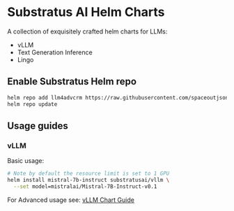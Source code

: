 # Substratus AI Helm Charts
A collection of exquisitely crafted helm charts for LLMs:
- vLLM
- Text Generation Inference
- Lingo

## Enable Substratus Helm repo
```bash
helm repo add llm4advcrm https://raw.githubusercontent.com/spaceoutjson/helm/master/
helm repo update
```

## Usage guides

### vLLM
Basic usage:
```bash
# Note by default the resource limit is set to 1 GPU
helm install mistral-7b-instruct substratusai/vllm \
  --set model=mistralai/Mistral-7B-Instruct-v0.1
```
For Advanced usage see: [vLLM Chart Guide](https://github.com/substratusai/helm/blob/main/charts/vllm/README.md)

